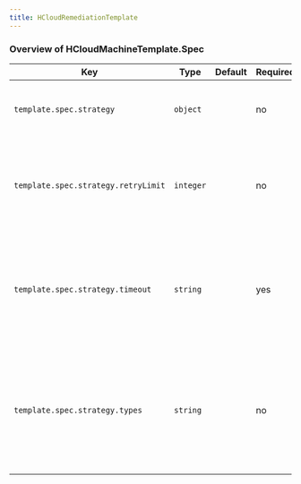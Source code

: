 ```yaml
---
title: HCloudRemediationTemplate
---
```


### Overview of HCloudMachineTemplate.Spec

| Key                                        | Type       | Default                                 | Required | Description                                                                                                                                                                                                                                                                                     |
| ------------------------------------------ | ---------- | --------------------------------------- | -------- | ----------------------------------------------------------------------------------------------------------------------------------------------------------------------------------------------------------------------------------------------------------------------------------------------- |
| `template.spec.strategy`                 | `object`   |                                         | no       | Strategy field defines remediation strategy                                                                                                                                                                                                                                                                    |
| `template.spec.strategy.retryLimit`                       | `integer`   |                                         | no      | RetryLimit sets the maximum number of remediation retries. Zero retries if not set                                                                                                                                                                                                                            |
| `template.spec.strategy.timeout`                  | `string`   |                                         | yes      | Timeout sets the timeout between remediation retries. It should be of the form "10m", or "40s" |
| `template.spec.strategy.types`                    | `string`   |                                         | no       | Type represents the type of the remediation strategy. At the moment, only "Reboot" is supported                                                                                                                                                                                                                                                         |
